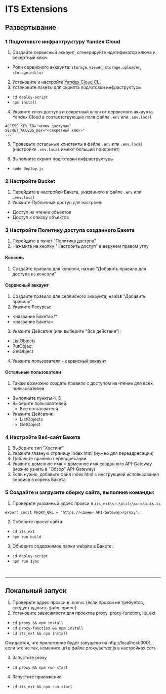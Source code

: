 # ITS Extensions

## Развертывание

### **1** Подготовьте инфраструктуру Yandex Cloud
1. Создайте сервисный аккаунт, сгенерируйте идетификатор ключа и секертный ключ
 - Роли сервисного аккаунта: ```storage.viewer```, ```storage.uploader```, ```storage.editor```
2. Установите и настройте [Yandex Cloud CLI](https://cloud.yandex.ru/docs/cli/quickstart)
3. Установите пакеты для скрипта подготовки инфраструктуры
 - ```cd deploy-script```
 - ```npm install```
4. Укажите ключ доступа и секретный ключ от сервисного аккаунта Yandex Cloud в соответствующие поля файла `.env` или `.env.local`
```
ACCESS_KEY_ID="<ключ доступа>"
SECRET_ACCESS_KEY="<секретный ключ>"
...
```
5. Проверьте остальные константы в файле `.env` или `.env.local` (настройки `.env.local` имеют больший приоритет)

6. Выполните скрипт подготовки инфраструктуры
 - ```node deploy.js```

### **2** Настройте Bucket
1. Перейдите в настройки Бакета, указанного в файле `.env` или `.env.local`
2. Укажите Публичный доступ для настроек:
  - Доступ на чтение объектов
  - Доступ к списку объектов

### **3** Настройте Политику доступа созданного Бакета
1. Перейдите в пункт "Политика доступа"
2. Нажмите на кнопку "Настроить доступ" в верхнем правом углу
#### Консоль
1. Создайте правило для консоли, нажав  "Добавить правило для доступа из консоли"
#### Сервисный аккаунт
1. Создайте правило для сервисного аккаунта, нажав "Добавить правило"
2. Укажите Ресурсы:
  - <название Бакета>/*
  - <название Бакета>
3. Укажите Дейсвтия (или выберите "Все действия"):
 - ListObjects
 - PutObject
 - GetObject
4. Укажите пользователя - сервисный аккаунт
#### Остальные пользователи
1. Также возможно создать правило с доступом на чтение для всех пользователей
 - Выполните пункты 4, 5
 - Выберите пользователей:
   - Все пользователи
 - Укажите Дейсвтия:
   - ListObjects
   - GetObject

### **4** Настройте Веб-сайт Бакета
1. Выберите тип "Хостинг"
2. Укажите главную страницу index.html (нужно для переадресации)
3. Добавьте правило переадресации
4. Укажите доменное имя = доменное имя созданного API-Gateway (можно узнать в "Обзор" API-Gateway)
5. Если нужно, добавьте файл index.html с инструкцией использования сервиса в корень Бакета

### **5** Создайте и загрузите сборку сайта, выполнив команды:
1. Проверьте указанный адрес прокси в ```its_ext\src\utils\constants.ts```
```
export const PROXY_URL = "https://<домен API-Gateway>/proxy";
```

2. Соберите проект сайта:
  - ```cd its_ext```
  - ```npm run build```

3. Обновите содержимое папки website в Бакете:
  - ```cd deploy-script```
  - ```npm run sync```

<br />

---

## Локальный запуск

1. Проверьте адрес прокси в .npmrc (если прокси не требуется, следует удалить файл .npmrc)
2. Установите зависимости для проектов proxy, proxy-function, its_ext
  - ```cd proxy && npm install```
  - ```cd proxy-function && npm install```
  - ```cd its_ext && npm install```

Ожидается, что приложение будет запущено на http://localhost:3001, если это не так, измените url в файле proxy/server.js в настройках cors

3. Запустите proxy
  - ```cd proxy && npm run start```
4. Запустите приложение
  - ```cd its_ext && npm run start```
